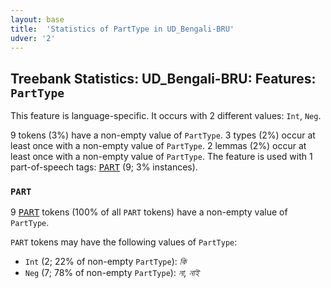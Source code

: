 ```yaml
---
layout: base
title:  'Statistics of PartType in UD_Bengali-BRU'
udver: '2'
---
```


## Treebank Statistics: UD_Bengali-BRU: Features: `PartType`

This feature is language-specific.
It occurs with 2 different values: `Int`, `Neg`.

9 tokens (3%) have a non-empty value of `PartType`.
3 types (2%) occur at least once with a non-empty value of `PartType`.
2 lemmas (2%) occur at least once with a non-empty value of `PartType`.
The feature is used with 1 part-of-speech tags: <tt><a href="bn_bru-pos-PART.html">PART</a></tt> (9; 3% instances).

### `PART`

9 <tt><a href="bn_bru-pos-PART.html">PART</a></tt> tokens (100% of all `PART` tokens) have a non-empty value of `PartType`.

`PART` tokens may have the following values of `PartType`:

* `Int` (2; 22% of non-empty `PartType`): <em>কি</em>
* `Neg` (7; 78% of non-empty `PartType`): <em>না, নাই</em>

